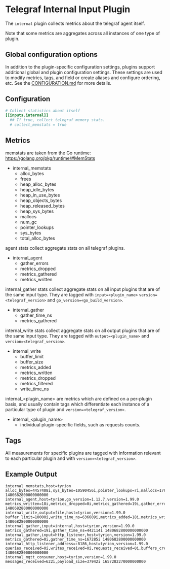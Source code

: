 # Telegraf Internal Input Plugin

The `internal` plugin collects metrics about the telegraf agent itself.

Note that some metrics are aggregates across all instances of one type of
plugin.

## Global configuration options <!-- @/docs/includes/plugin_config.md -->

In addition to the plugin-specific configuration settings, plugins support
additional global and plugin configuration settings. These settings are used to
modify metrics, tags, and field or create aliases and configure ordering, etc.
See the [CONFIGURATION.md][CONFIGURATION.md] for more details.

[CONFIGURATION.md]: ../../../docs/CONFIGURATION.md#plugins

## Configuration

```toml @sample.conf
# Collect statistics about itself
[[inputs.internal]]
  ## If true, collect telegraf memory stats.
  # collect_memstats = true
```

## Metrics

memstats are taken from the Go runtime:
<https://golang.org/pkg/runtime/#MemStats>

- internal_memstats
  - alloc_bytes
  - frees
  - heap_alloc_bytes
  - heap_idle_bytes
  - heap_in_use_bytes
  - heap_objects_bytes
  - heap_released_bytes
  - heap_sys_bytes
  - mallocs
  - num_gc
  - pointer_lookups
  - sys_bytes
  - total_alloc_bytes

agent stats collect aggregate stats on all telegraf plugins.

- internal_agent
  - gather_errors
  - metrics_dropped
  - metrics_gathered
  - metrics_written

internal_gather stats collect aggregate stats on all input plugins
that are of the same input type. They are tagged with `input=<plugin_name>`
`version=<telegraf_version>` and `go_version=<go_build_version>`.

- internal_gather
  - gather_time_ns
  - metrics_gathered

internal_write stats collect aggregate stats on all output plugins
that are of the same input type. They are tagged with `output=<plugin_name>`
and `version=<telegraf_version>`.

- internal_write
  - buffer_limit
  - buffer_size
  - metrics_added
  - metrics_written
  - metrics_dropped
  - metrics_filtered
  - write_time_ns

internal_<plugin_name> are metrics which are defined on a per-plugin basis, and
usually contain tags which differentiate each instance of a particular type of
plugin and `version=<telegraf_version>`.

- internal_<plugin_name>
  - individual plugin-specific fields, such as requests counts.

## Tags

All measurements for specific plugins are tagged with information relevant
to each particular plugin and with `version=<telegraf_version>`.

## Example Output

```shell
internal_memstats,host=tyrion alloc_bytes=4457408i,sys_bytes=10590456i,pointer_lookups=7i,mallocs=17642i,frees=7473i,heap_sys_bytes=6848512i,heap_idle_bytes=1368064i,heap_in_use_bytes=5480448i,heap_released_bytes=0i,total_alloc_bytes=6875560i,heap_alloc_bytes=4457408i,heap_objects_bytes=10169i,num_gc=2i 1480682800000000000
internal_agent,host=tyrion,go_version=1.12.7,version=1.99.0 metrics_written=18i,metrics_dropped=0i,metrics_gathered=19i,gather_errors=0i 1480682800000000000
internal_write,output=file,host=tyrion,version=1.99.0 buffer_limit=10000i,write_time_ns=636609i,metrics_added=18i,metrics_written=18i,buffer_size=0i 1480682800000000000
internal_gather,input=internal,host=tyrion,version=1.99.0 metrics_gathered=19i,gather_time_ns=442114i 1480682800000000000
internal_gather,input=http_listener,host=tyrion,version=1.99.0 metrics_gathered=0i,gather_time_ns=167285i 1480682800000000000
internal_http_listener,address=:8186,host=tyrion,version=1.99.0 queries_received=0i,writes_received=0i,requests_received=0i,buffers_created=0i,requests_served=0i,pings_received=0i,bytes_received=0i,not_founds_served=0i,pings_served=0i,queries_served=0i,writes_served=0i 1480682800000000000
internal_mqtt_consumer,host=tyrion,version=1.99.0 messages_received=622i,payload_size=37942i 1657282270000000000
```
